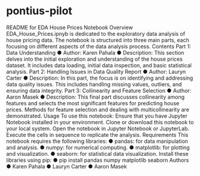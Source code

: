 # pontius-pilot
README for EDA House Prices Notebook
Overview
EDA_House_Prices.ipnyb is dedicated to the exploratory data analysis of house pricing data. The notebook is structured into three main parts, each focusing on different aspects of the data analysis process.
Contents
	Part 1: Data Understanding
●	Author: Karen Pahala
●	Description: This section delves into the initial exploration and understanding of the house prices dataset. It includes data loading, initial data inspection, and basic statistical analysis.
	Part 2: Handling Issues in Data Quality Report
●	Author: Lauryn Carter
●	Description: In this part, the focus is on identifying and addressing data quality issues. This includes handling missing values, outliers, and ensuring data integrity.
	Part 3: Collinearity and Feature Selection
●	Author: Aaron Masek
●	Description: This final part discusses collinearity among features and selects the most significant features for predicting house prices. Methods for feature selection and dealing with multicollinearity are demonstrated.
Usage
To use this notebook:
	Ensure that you have Jupyter Notebook installed in your environment.
	Clone or download this notebook to your local system.
	Open the notebook in Jupyter Notebook or JupyterLab.
	Execute the cells in sequence to replicate the analysis.
Requirements
This notebook requires the following libraries:
●	pandas: for data manipulation and analysis.
●	numpy: for numerical computing.
●	matplotlib: for plotting and visualization.
●	seaborn: for statistical data visualization.
Install these libraries using pip:
●	pip install pandas numpy matplotlib seaborn
Authors
●	Karen Pahala
●	Lauryn Carter
●	Aaron Masek

